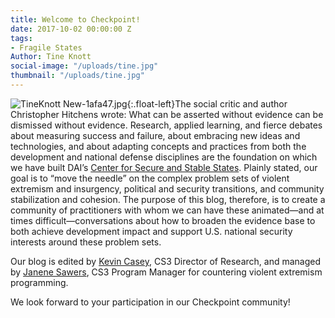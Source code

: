 ```yaml
---
title: Welcome to Checkpoint!
date: 2017-10-02 00:00:00 Z
tags:
- Fragile States
Author: Tine Knott
social-image: "/uploads/tine.jpg"
thumbnail: "/uploads/tine.jpg"
---
```


![TineKnott New-1afa47.jpg](/uploads/TineKnott%20New-1afa47.jpg){:.float-left}The social critic and author Christopher Hitchens wrote: What can be asserted without evidence can be dismissed without evidence. Research, applied learning, and fierce debates about measuring success and failure, about embracing new ideas and technologies, and about adapting concepts and practices from both the development and national defense disciplines are the foundation on which we have built DAI’s [Center for Secure and Stable States](https://www.dai.com/our-work/solutions/fragile-states). Plainly stated, our goal is to “move the needle” on the complex problem sets of violent extremism and insurgency, political and security transitions, and community stabilization and cohesion. The purpose of this blog, therefore, is to create a community of practitioners with whom we can have these animated—and at times difficult—conversations about how to broaden the evidence base to both achieve development impact and support U.S. national security interests around these problem sets.

<!--more-->

Our blog is edited by [Kevin Casey](dai-global-checkpoint.com/authors/kevin-casey/), CS3 Director of Research, and managed by [Janene Sawers](dai-global-checkpoint.com/authors/janene-sawers/), CS3 Program Manager for countering violent extremism programming.

We look forward to your participation in our Checkpoint community!